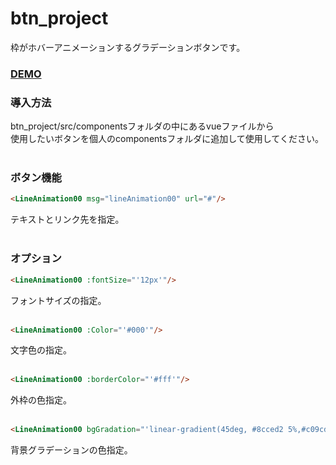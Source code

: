 # btn_project
枠がホバーアニメーションするグラデーションボタンです。  

### [DEMO](https://sakaihisae.github.io/btn_project/)

### 導入方法
btn_project/src/componentsフォルダの中にあるvueファイルから  
使用したいボタンを個人のcomponentsフォルダに追加して使用してください。  
<br>
### ボタン機能
```html
<LineAnimation00 msg="lineAnimation00" url="#"/>
```
テキストとリンク先を指定。  
<br>
### オプション
```html
<LineAnimation00 :fontSize="'12px'"/>
```
フォントサイズの指定。  
<br>
```html
<LineAnimation00 :Color="'#000'"/>
```
文字色の指定。  
<br>
```html
<LineAnimation00 :borderColor="'#fff'"/>
```
外枠の色指定。  
<br>
```html
<LineAnimation00 bgGradation="'linear-gradient(45deg, #8cced2 5%,#c09cdd 45%, #ecbeca 95%)'"/>
```
背景グラデーションの色指定。
